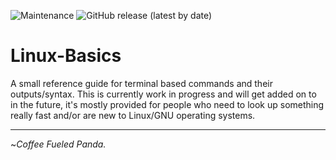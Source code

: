 ![Maintenance](https://img.shields.io/maintenance/yes/2020) ![GitHub release (latest by date)](https://img.shields.io/github/v/release/CoffeeFueledPanda/Linux-Basics)
# Linux-Basics

A small reference guide for terminal based commands and their outputs/syntax. This is currently work in progress and will get added on to in the future, it's mostly provided for people who need to look up something really fast and/or are new to Linux/GNU operating systems.

---

~_Coffee Fueled Panda._

